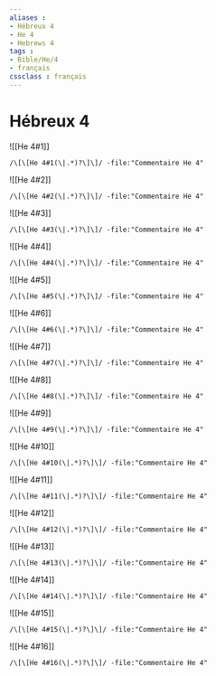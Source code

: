 ```yaml
---
aliases : 
- Hébreux 4
- He 4
- Hebrews 4
tags : 
- Bible/He/4
- français
cssclass : français
---
```


# Hébreux 4

![[He 4#1]]

```query
/\[\[He 4#1(\|.*)?\]\]/ -file:"Commentaire He 4"
```

![[He 4#2]]

```query
/\[\[He 4#2(\|.*)?\]\]/ -file:"Commentaire He 4"
```

![[He 4#3]]

```query
/\[\[He 4#3(\|.*)?\]\]/ -file:"Commentaire He 4"
```

![[He 4#4]]

```query
/\[\[He 4#4(\|.*)?\]\]/ -file:"Commentaire He 4"
```

![[He 4#5]]

```query
/\[\[He 4#5(\|.*)?\]\]/ -file:"Commentaire He 4"
```

![[He 4#6]]

```query
/\[\[He 4#6(\|.*)?\]\]/ -file:"Commentaire He 4"
```

![[He 4#7]]

```query
/\[\[He 4#7(\|.*)?\]\]/ -file:"Commentaire He 4"
```

![[He 4#8]]

```query
/\[\[He 4#8(\|.*)?\]\]/ -file:"Commentaire He 4"
```

![[He 4#9]]

```query
/\[\[He 4#9(\|.*)?\]\]/ -file:"Commentaire He 4"
```

![[He 4#10]]

```query
/\[\[He 4#10(\|.*)?\]\]/ -file:"Commentaire He 4"
```

![[He 4#11]]

```query
/\[\[He 4#11(\|.*)?\]\]/ -file:"Commentaire He 4"
```

![[He 4#12]]

```query
/\[\[He 4#12(\|.*)?\]\]/ -file:"Commentaire He 4"
```

![[He 4#13]]

```query
/\[\[He 4#13(\|.*)?\]\]/ -file:"Commentaire He 4"
```

![[He 4#14]]

```query
/\[\[He 4#14(\|.*)?\]\]/ -file:"Commentaire He 4"
```

![[He 4#15]]

```query
/\[\[He 4#15(\|.*)?\]\]/ -file:"Commentaire He 4"
```

![[He 4#16]]

```query
/\[\[He 4#16(\|.*)?\]\]/ -file:"Commentaire He 4"
```


